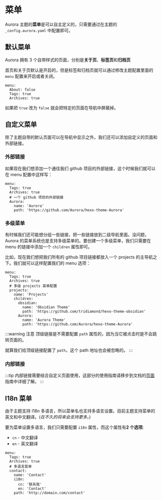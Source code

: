# 菜单

Aurora 主题的**菜单**是可以自主定义的，只需要通过在主题的 `_config.aurora.yaml` 中配置即可。

## 默认菜单

Aurora 拥有 3 个自带样式的页面，分别是**关于页**、**标签页**和**归档页**

首页和关于页默认是开启的，但是标签和归档页就可以通过修改主题配置里面的 `menu` 配置来开启或者关闭。

```yaml{2-3}:no-line-numbers
menu:
  About: false
  Tags: true
  Archives: true
```

如果把 `true` 改为 `false` 就会把特定的页面在导航中屏蔽掉。

## 自定义菜单

除了主题自带的默认页面可以在导航中显示之外，我们还可以添加自定义的页面和外部链接。

### 外部链接

如果现在我们想添加一个通往我们 github 项目的外部链接，这个时候我们就可以在 menu 配置中这样写：

```yaml{4-7}:no-line-numbers
menu:
  Tags: true
  Archives: true
  # 一个 github 项目的外部链接
  Aurora:
    name: 'Aurora'
    path: 'https://github.com/Aurora/hexo-theme-Aurora'
```

### 多级菜单

有时候我们还可能想分组一些链接，把一些链接放到二级导航里面。没问题，Aurora 的菜单系统也是支持多级菜单的。要创建一个多级菜单，我们只需要在 menu 的链接中添加一个 `children` 属性即可。

比如，现在我们想把我们所有的 github 项目链接都放入一个 projects 的主导航之下。我们就可以这样配置我们的 menu 选项：

```yaml{4-13}:no-line-numbers
menu:
  Tags: true
  Archives: true
  # 多级 projects 菜单配置
  projects:
    name: 'Projects'
    children:
      obsidian:
        name: 'Obsidian Theme'
        path: 'https://github.com/tridiamond/hexo-theme-obsidian'
      Aurora:
        name: 'Aurora Theme'
        path: 'https://github.com/Aurora/hexo-theme-Aurora'
```

:::warning 注意
顶级链接是不需要配置 `path` 属性的，因为当它被点击时是不会跳转页面的。

就算我们给顶级链接配置了 `path`，这个 path 地址也会被忽略的。
:::

### 内部链接

:::tip
内部链接需要结合自定义页面使用，这部分的使用指南请移步到文档的[页面](/zh/guide/page.html)指南中详细了解。
:::

## I18n 菜单

由于主题支持 I18n 多语言，所以菜单名也支持多语言设置。目前主题支持菜单的英文和中文翻译。(_在不久的将来会支持更多。_)

要为菜单设置多语言，我们只需要配置 `i18n` 属性，而这个属性有**2 个选项**:

- `cn` - 中文翻译
- `en` - 英文翻译

```yaml{7-9}:no-line-numbers
menu:
  Tags: true
  Archives: true
  # 多语言菜单
  contact:
    name: 'Contact'
    i18n:
      cn: '联系我'
      en: 'Contact'
    path: 'http://domain.com/contact'
```
